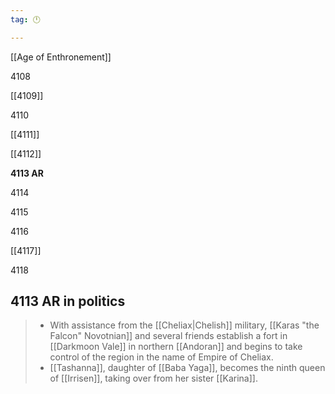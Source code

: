 ```yaml
---
tag: 🕛

---
```

[[Age of Enthronement]]


4108

[[4109]]

4110

[[4111]]

[[4112]]

**4113 AR**

4114

4115

4116

[[4117]]

4118



## 4113 AR in politics

>  - With assistance from the [[Cheliax|Chelish]] military, [[Karas "the Falcon" Novotnian]] and several friends establish a fort in [[Darkmoon Vale]] in northern [[Andoran]] and begins to take control of the region in the name of Empire of Cheliax.
>  - [[Tashanna]], daughter of [[Baba Yaga]], becomes the ninth queen of [[Irrisen]], taking over from her sister [[Karina]].






